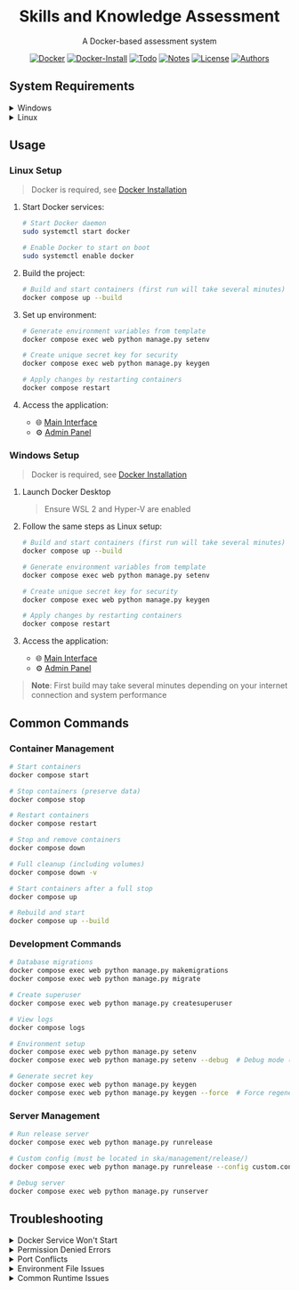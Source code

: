 <div align="center">

# Skills and Knowledge Assessment

A Docker-based assessment system

[![Docker][Docker-badge]][Docker-url]
[![Docker-Install][Docker-Install-badge]][Docker-Install-url]
[![Todo][Todo-badge]][Todo-url]
[![Notes][Notes-badge]][Notes-url]
[![License][License-badge]][License-url]
[![Authors][Authors-badge]][Authors-url]

</div>

## System Requirements

<details>
<summary>Windows</summary>

- Windows 10/11
- WSL 2
- Docker Desktop for Windows
- 4GB RAM minimum (8GB recommended)
- Virtualization enabled in BIOS
</details>

<details>
<summary>Linux</summary>

- Any modern Linux distribution (Ubuntu 20.04+, Debian 11+, Fedora 35+, etc.)
- Docker Engine
- Docker Compose
- 2GB RAM minimum (4GB recommended)
</details>

## Usage

### Linux Setup
> Docker is required, see [Docker Installation](DOCKER_INSTALL.md)

1. Start Docker services:
   ```bash
   # Start Docker daemon
   sudo systemctl start docker
   
   # Enable Docker to start on boot
   sudo systemctl enable docker
   ```

2. Build the project:
   ```bash
   # Build and start containers (first run will take several minutes)
   docker compose up --build
   ```

3. Set up environment:
   ```bash
   # Generate environment variables from template
   docker compose exec web python manage.py setenv
   
   # Create unique secret key for security
   docker compose exec web python manage.py keygen
   
   # Apply changes by restarting containers
   docker compose restart
   ```

4. Access the application:
   - 🌐 [Main Interface](http://127.0.0.1:8000/)
   - ⚙️ [Admin Panel](http://127.0.0.1:8000/admin)

### Windows Setup
> Docker is required, see [Docker Installation](DOCKER_INSTALL.md)

1. Launch Docker Desktop
   > Ensure WSL 2 and Hyper-V are enabled

2. Follow the same steps as Linux setup:
   ```bash
   # Build and start containers (first run will take several minutes)
   docker compose up --build
   
   # Generate environment variables from template
   docker compose exec web python manage.py setenv
   
   # Create unique secret key for security
   docker compose exec web python manage.py keygen
   
   # Apply changes by restarting containers
   docker compose restart
   ```

3. Access the application:
   - 🌐 [Main Interface](http://127.0.0.1:8000/)
   - ⚙️ [Admin Panel](http://127.0.0.1:8000/admin)

> **Note**: First build may take several minutes depending on your internet connection and system performance

## Common Commands

### Container Management

```bash
# Start containers
docker compose start

# Stop containers (preserve data)
docker compose stop

# Restart containers
docker compose restart

# Stop and remove containers
docker compose down

# Full cleanup (including volumes)
docker compose down -v

# Start containers after a full stop
docker compose up

# Rebuild and start
docker compose up --build
```

### Development Commands

```bash
# Database migrations
docker compose exec web python manage.py makemigrations
docker compose exec web python manage.py migrate

# Create superuser
docker compose exec web python manage.py createsuperuser

# View logs
docker compose logs

# Environment setup
docker compose exec web python manage.py setenv
docker compose exec web python manage.py setenv --debug  # Debug mode (debug runserver is used as an automatic startup server)

# Generate secret key
docker compose exec web python manage.py keygen
docker compose exec web python manage.py keygen --force  # Force regenerate
```

### Server Management

```bash
# Run release server
docker compose exec web python manage.py runrelease

# Custom config (must be located in ska/management/release/)
docker compose exec web python manage.py runrelease --config custom.conf.py

# Debug server
docker compose exec web python manage.py runserver
```

## Troubleshooting

<details>
<summary>Docker Service Won't Start</summary>

### Symptoms
- Docker service fails to start
- `docker` commands return connection errors

### Solution
Check service status and logs:
```bash
# View service status
sudo systemctl status docker

# Check detailed logs
sudo journalctl -xu docker

# Restart service
sudo systemctl restart docker
```
</details>

<details>
<summary>Permission Denied Errors</summary>

### Symptoms
- "Permission denied" when running Docker commands
- Access denied to Docker socket

### Diagnosis
```bash
# Check Docker socket permissions
ls -l /var/run/docker.sock

# View current user groups
groups
```

### Solutions
1. Add user to Docker group (recommended):
   ```bash
   # Add current user to docker group
   sudo usermod -aG docker $USER
   
   # Activate changes
   newgrp docker
   ```

2. Temporary fix (not recommended):
   ```bash
   # Run command with sudo
   sudo docker [command]
   ```
</details>

<details>
<summary>Port Conflicts</summary>

### Symptoms
- "Port is already in use" error
- Container fails to start due to port binding issues

### Solutions
1. Find process using the port:
   ```bash
   # Replace PORT with the conflicting port number
   sudo lsof -i :PORT
   
   # Alternative using netstat
   sudo netstat -tulpn | grep PORT
   ```

2. Resolve the conflict:
   ```bash
   # Kill the process using the port
   sudo kill $(sudo lsof -t -i:PORT)
   
   # Or modify docker-compose.yml to use different ports
   ```
</details>

<details>
<summary>Environment File Issues</summary>

### Symptoms
- Cannot modify .env file
- "Permission denied" when running setenv command

### Solutions
1. Fix permissions:
   ```bash
   # Make .env file writable
   sudo chmod 666 .env
   
   # Or change ownership
   sudo chown $USER:$USER .env
   ```

2. Create new .env file:
   ```bash
   # Backup existing file
   cp .env .env.backup
   
   # Generate new environment file
   docker compose exec web python manage.py setenv
   ```
</details>

<details>
<summary>Common Runtime Issues</summary>

### Container Won't Start
```bash
# View container logs
docker compose logs

# Rebuild containers
docker compose up --build

# Full reset
docker compose down -v
docker compose up --build
```

### Database Connection Issues
```bash
# Check if database container is running
docker compose ps

# Reset database container
docker compose rm -f db
docker compose up -d db
```

### Memory Issues
```bash
# View container resource usage
docker stats

# Clear Docker system
docker system prune -a
docker volume prune
```
</details>

<!-- Badges -->
[Docker-badge]: https://img.shields.io/badge/Docker-2496ED?style=for-the-badge&logo=docker&logoColor=white
[Docker-url]: https://www.docker.com/

[Docker-Install-badge]: https://img.shields.io/badge/DOCKER-Installation-2496ED?style=for-the-badge
[Docker-Install-url]: DOCKER_INSTALL.md

[Todo-badge]: https://img.shields.io/badge/TODO-Roadmap-red?style=for-the-badge
[Todo-url]: TODO.md

[Notes-badge]: https://img.shields.io/badge/NOTES-Documentation-yellow?style=for-the-badge
[Notes-url]: NOTES.md

[License-badge]: https://img.shields.io/badge/License-GPL%20v3-blue.svg?style=for-the-badge
[License-url]: LICENSE

[Authors-badge]: https://img.shields.io/badge/AUTHORS-Contributors-orange?style=for-the-badge
[Authors-url]: AUTHORS.md
